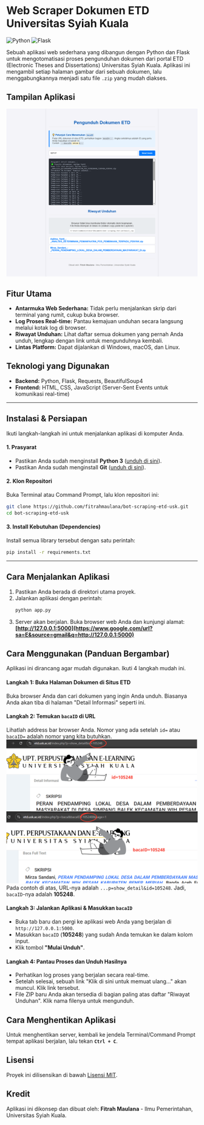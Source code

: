 # Web Scraper Dokumen ETD Universitas Syiah Kuala

![Python](https://img.shields.io/badge/Python-3776AB?style=for-the-badge&logo=python&logoColor=white)
![Flask](https://img.shields.io/badge/Flask-000000?style=for-the-badge&logo=flask&logoColor=white)

Sebuah aplikasi web sederhana yang dibangun dengan Python dan Flask untuk mengotomatisasi proses pengunduhan dokumen dari portal ETD (Electronic Theses and Dissertations) Universitas Syiah Kuala. Aplikasi ini mengambil setiap halaman gambar dari sebuah dokumen, lalu menggabungkannya menjadi satu file `.zip` yang mudah diakses.

## Tampilan Aplikasi

![Screenshot Aplikasi](https://raw.githubusercontent.com/fitrahmaulana/bot-scraping-etd-usk/refs/heads/main/tampilan%20web%20scraper.png)

## Fitur Utama

-   **Antarmuka Web Sederhana:** Tidak perlu menjalankan skrip dari terminal yang rumit, cukup buka browser.
-   **Log Proses Real-time:** Pantau kemajuan unduhan secara langsung melalui kotak log di browser.
-   **Riwayat Unduhan:** Lihat daftar semua dokumen yang pernah Anda unduh, lengkap dengan link untuk mengunduhnya kembali.
-   **Lintas Platform:** Dapat dijalankan di Windows, macOS, dan Linux.

## Teknologi yang Digunakan

-   **Backend:** Python, Flask, Requests, BeautifulSoup4
-   **Frontend:** HTML, CSS, JavaScript (Server-Sent Events untuk komunikasi real-time)

---

## Instalasi & Persiapan

Ikuti langkah-langkah ini untuk menjalankan aplikasi di komputer Anda.

#### 1. Prasyarat

-   Pastikan Anda sudah menginstall **Python 3** ([unduh di sini](https://www.python.org/downloads/)).
-   Pastikan Anda sudah menginstall **Git** ([unduh di sini](https://git-scm.com/)).

#### 2. Klon Repositori

Buka Terminal atau Command Prompt, lalu klon repositori ini:

```bash
git clone https://github.com/fitrahmaulana/bot-scraping-etd-usk.git
cd bot-scraping-etd-usk
````

#### 3\. Install Kebutuhan (Dependencies)



Install semua library tersebut dengan satu perintah:

```bash
pip install -r requirements.txt
```

-----

## Cara Menjalankan Aplikasi

1.  Pastikan Anda berada di direktori utama proyek.
2.  Jalankan aplikasi dengan perintah:
    ```bash
    python app.py
    ```
3.  Server akan berjalan. Buka browser web Anda dan kunjungi alamat:
    **[http://127.0.0.1:5000](https://www.google.com/url?sa=E&source=gmail&q=http://127.0.0.1:5000)**

## Cara Menggunakan (Panduan Bergambar)

Aplikasi ini dirancang agar mudah digunakan. Ikuti 4 langkah mudah ini.

#### Langkah 1: Buka Halaman Dokumen di Situs ETD

Buka browser Anda dan cari dokumen yang ingin Anda unduh. Biasanya Anda akan tiba di halaman "Detail Informasi" seperti ini.

#### Langkah 2: Temukan `bacaID` di URL

Lihatlah address bar browser Anda. Nomor yang ada setelah `id=` atau `bacaID=` adalah nomor yang kita butuhkan.
![enter image description here](https://raw.githubusercontent.com/fitrahmaulana/bot-scraping-etd-usk/refs/heads/main/panduan.png)
Pada contoh di atas, URL-nya adalah `...p=show_detail&id=105248`. Jadi, `bacaID`-nya adalah **105248**.

#### Langkah 3: Jalankan Aplikasi & Masukkan `bacaID`

  - Buka tab baru dan pergi ke aplikasi web Anda yang berjalan di `http://127.0.0.1:5000`.
  - Masukkan `bacaID` (**105248**) yang sudah Anda temukan ke dalam kolom input.
  - Klik tombol **"Mulai Unduh"**.

#### Langkah 4: Pantau Proses dan Unduh Hasilnya

  - Perhatikan log proses yang berjalan secara real-time.
  - Setelah selesai, sebuah link "Klik di sini untuk memuat ulang..." akan muncul. Klik link tersebut.
  - File ZIP baru Anda akan tersedia di bagian paling atas daftar "Riwayat Unduhan". Klik nama filenya untuk mengunduh.

## Cara Menghentikan Aplikasi

Untuk menghentikan server, kembali ke jendela Terminal/Command Prompt tempat aplikasi berjalan, lalu tekan **`Ctrl + C`**.

## Lisensi

Proyek ini dilisensikan di bawah [Lisensi MIT](https://www.google.com/search?q=LICENSE).

## Kredit

Aplikasi ini dikonsep dan dibuat oleh:
**Fitrah Maulana** - Ilmu Pemerintahan, Universitas Syiah Kuala.